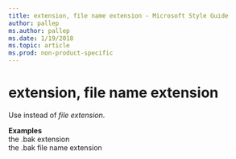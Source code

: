 ```yaml
---
title: extension, file name extension - Microsoft Style Guide
author: pallep
ms.author: pallep
ms.date: 1/19/2018
ms.topic: article
ms.prod: non-product-specific
---
```


# extension, file name extension

Use instead of *file extension*. 

**Examples**  
the .bak extension  
the .bak file name extension
